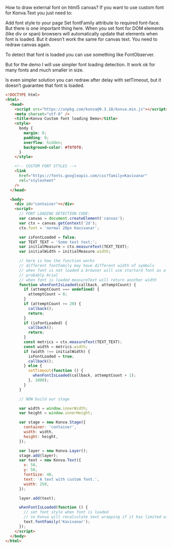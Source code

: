 How to draw external font on html5 canvas?
If you want to use custom font for Konva.Text you just need to:

Add font style to your page
Set fontFamily attribute to required font-face.
But there is one important thing here. When you set font for DOM elements (like div or span) browsers will automatically update that elements when font is loaded. But it doesn’t work the same for canvas text. You need to redraw canvas again.

To detect that font is loaded you can use something like FontObserver.

But for the demo I will use simpler font loading detection. It work ok for many fonts and much smaller in size.

Is even simpler solution you can redraw after delay with setTimeout, but it doesn’t guarantee that font is loaded.

```html
<!DOCTYPE html>
<html>
  <head>
    <script src="https://unpkg.com/konva@9.3.18/konva.min.js"></script>
    <meta charset="utf-8" />
    <title>Konva Custom font loading Demo</title>
    <style>
      body {
        margin: 0;
        padding: 0;
        overflow: hidden;
        background-color: #f0f0f0;
      }
    </style>

    <!-- CUSTOM FONT STYLES -->
    <link
      href="https://fonts.googleapis.com/css?family=Kavivanar"
      rel="stylesheet"
    />
  </head>

  <body>
    <div id="container"></div>
    <script>
      // FONT LOADING DETECTION CODE:
      var canvas = document.createElement('canvas');
      var ctx = canvas.getContext('2d');
      ctx.font = 'normal 20px Kavivanar';

      var isFontLoaded = false;
      var TEXT_TEXT = 'Some test text;';
      var initialMeasure = ctx.measureText(TEXT_TEXT);
      var initialWidth = initialMeasure.width;

      // here is how the function works
      // different fontFamily may have different width of symbols
      // when font is not loaded a browser will use startard font as a fallback
      // probably Arial
      // when font is loaded measureText will return another width
      function whenFontIsLoaded(callback, attemptCount) {
        if (attemptCount === undefined) {
          attemptCount = 0;
        }
        if (attemptCount >= 20) {
          callback();
          return;
        }
        if (isFontLoaded) {
          callback();
          return;
        }
        const metrics = ctx.measureText(TEXT_TEXT);
        const width = metrics.width;
        if (width !== initialWidth) {
          isFontLoaded = true;
          callback();
        } else {
          setTimeout(function () {
            whenFontIsLoaded(callback, attemptCount + 1);
          }, 1000);
        }
      }

      // NOW build our stage

      var width = window.innerWidth;
      var height = window.innerHeight;

      var stage = new Konva.Stage({
        container: 'container',
        width: width,
        height: height,
      });

      var layer = new Konva.Layer();
      stage.add(layer);
      var text = new Konva.Text({
        x: 50,
        y: 50,
        fontSize: 40,
        text: 'A text with custom font.',
        width: 250,
      });

      layer.add(text);

      whenFontIsLoaded(function () {
        // set font style when font is loaded
        // so Konva will recalculate text wrapping if it has limited width
        text.fontFamily('Kavivanar');
      });
    </script>
  </body>
</html>
```